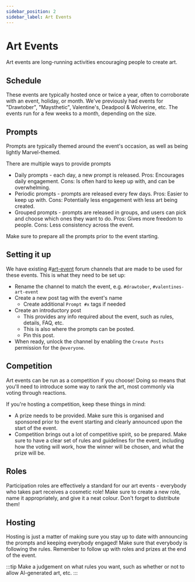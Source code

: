 ```yaml
---
sidebar_position: 2
sidebar_label: Art Events
---
```


# Art Events

Art events are long-running activities encouraging people to create art. 

## Schedule

These events are typically hosted once or twice a year, often to corroborate with an event, holiday, or month. We've previously had events for "Drawtober", "Maysthetic", Valentine's, Deadpool & Wolverine, etc. The events run for a few weeks to a month, depending on the size. 

## Prompts

Prompts are typically themed around the event's occasion, as well as being lightly Marvel-themed.

There are multiple ways to provide prompts
- Daily prompts - each day, a new prompt is released. Pros: Encourages daily engagement. Cons: Is often hard to keep up with, and can be overwhelming.
- Periodic prompts - prompts are released every few days. Pros: Easier to keep up with. Cons: Potentially less engagement with less art being created.
- Grouped prompts - prompts are released in groups, and users can pick and choose which ones they want to do. Pros: Gives more freedom to people. Cons: Less consistency across the event.

Make sure to prepare all the prompts prior to the event starting. 

## Setting it up

We have existing #[art-event](1204608353859276871) forum channels that are made to be used for these events. This is what they need to be set up:

- Rename the channel to match the event, e.g. `#drawtober`, `#valentines-art-event`
- Create a new post tag with the event's name
  - Create additional `Prompt #x` tags if needed
- Create an introductory post
  - This provides any info required about the event, such as rules, details, FAQ, etc.
  - This is also where the prompts can be posted. 
  - Pin this post.
- When ready, unlock the channel by enabling the `Create Posts` permission for the `@everyone`.

## Competition

Art events can be run as a competition if you choose! Doing so means that you'll need to introduce some way to rank the art, most commonly via voting through reactions.

If you're hosting a competition, keep these things in mind:

- A prize needs to be provided. Make sure this is organised and sponsored prior to the event starting and clearly announced upon the start of the event.
- Competition brings out a lot of competitive spirit, so be prepared. Make sure to have a clear set of rules and guidelines for the event, including how the voting will work, how the winner will be chosen, and what the prize will be.

## Roles

Participation roles are effectively a standard for our art events - everybody who takes part receives a cosmetic role! Make sure to create a new role, name it appropriately, and give it a neat colour. Don't forget to distribute them!

## Hosting

Hosting is just a matter of making sure you stay up to date with announcing the prompts and keeping everybody engaged! Make sure that everybody is following the rules. Remember to follow up with roles and prizes at the end of the event.

:::tip
Make a judgement on what rules you want, such as whether or not to allow AI-generated art, etc.
:::

